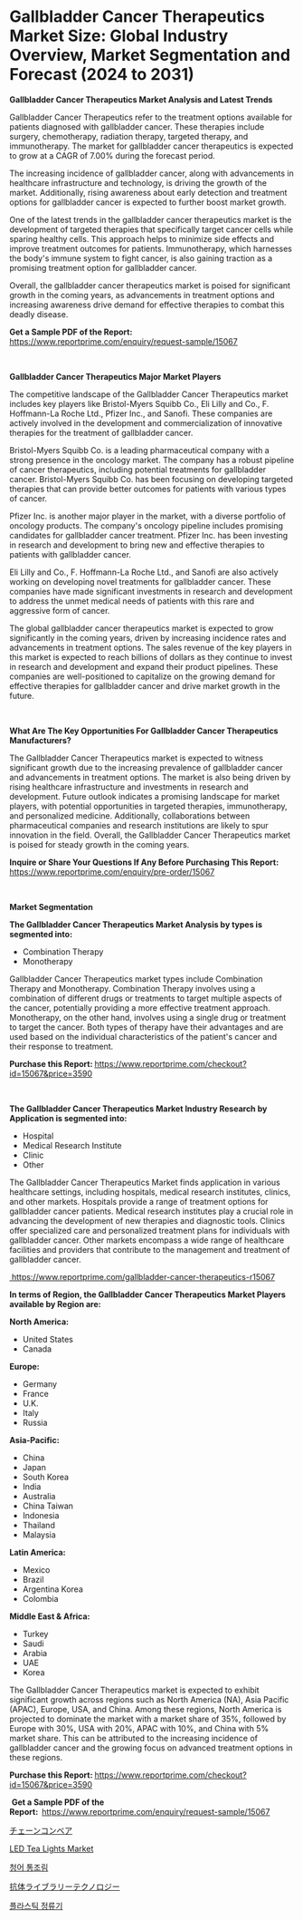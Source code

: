 <p><h1>Gallbladder Cancer Therapeutics Market Size: Global Industry Overview, Market Segmentation and Forecast (2024 to 2031)</h1></p><p><strong>Gallbladder Cancer Therapeutics Market Analysis and Latest Trends</strong></p>
<p><p>Gallbladder Cancer Therapeutics refer to the treatment options available for patients diagnosed with gallbladder cancer. These therapies include surgery, chemotherapy, radiation therapy, targeted therapy, and immunotherapy. The market for gallbladder cancer therapeutics is expected to grow at a CAGR of 7.00% during the forecast period. </p><p>The increasing incidence of gallbladder cancer, along with advancements in healthcare infrastructure and technology, is driving the growth of the market. Additionally, rising awareness about early detection and treatment options for gallbladder cancer is expected to further boost market growth.</p><p>One of the latest trends in the gallbladder cancer therapeutics market is the development of targeted therapies that specifically target cancer cells while sparing healthy cells. This approach helps to minimize side effects and improve treatment outcomes for patients. Immunotherapy, which harnesses the body's immune system to fight cancer, is also gaining traction as a promising treatment option for gallbladder cancer.</p><p>Overall, the gallbladder cancer therapeutics market is poised for significant growth in the coming years, as advancements in treatment options and increasing awareness drive demand for effective therapies to combat this deadly disease.</p></p>
<p><strong>Get a Sample PDF of the Report:&nbsp;</strong> <a href="https://www.reportprime.com/enquiry/request-sample/15067">https://www.reportprime.com/enquiry/request-sample/15067</a></p>
<p>&nbsp;</p>
<p><strong>Gallbladder Cancer Therapeutics Major Market Players</strong></p>
<p><p>The competitive landscape of the Gallbladder Cancer Therapeutics market includes key players like Bristol-Myers Squibb Co., Eli Lilly and Co., F. Hoffmann-La Roche Ltd., Pfizer Inc., and Sanofi. These companies are actively involved in the development and commercialization of innovative therapies for the treatment of gallbladder cancer.</p><p>Bristol-Myers Squibb Co. is a leading pharmaceutical company with a strong presence in the oncology market. The company has a robust pipeline of cancer therapeutics, including potential treatments for gallbladder cancer. Bristol-Myers Squibb Co. has been focusing on developing targeted therapies that can provide better outcomes for patients with various types of cancer.</p><p>Pfizer Inc. is another major player in the market, with a diverse portfolio of oncology products. The company's oncology pipeline includes promising candidates for gallbladder cancer treatment. Pfizer Inc. has been investing in research and development to bring new and effective therapies to patients with gallbladder cancer.</p><p>Eli Lilly and Co., F. Hoffmann-La Roche Ltd., and Sanofi are also actively working on developing novel treatments for gallbladder cancer. These companies have made significant investments in research and development to address the unmet medical needs of patients with this rare and aggressive form of cancer.</p><p>The global gallbladder cancer therapeutics market is expected to grow significantly in the coming years, driven by increasing incidence rates and advancements in treatment options. The sales revenue of the key players in this market is expected to reach billions of dollars as they continue to invest in research and development and expand their product pipelines. These companies are well-positioned to capitalize on the growing demand for effective therapies for gallbladder cancer and drive market growth in the future.</p></p>
<p>&nbsp;</p>
<p><strong>What Are The Key Opportunities For Gallbladder Cancer Therapeutics Manufacturers?</strong></p>
<p><p>The Gallbladder Cancer Therapeutics market is expected to witness significant growth due to the increasing prevalence of gallbladder cancer and advancements in treatment options. The market is also being driven by rising healthcare infrastructure and investments in research and development. Future outlook indicates a promising landscape for market players, with potential opportunities in targeted therapies, immunotherapy, and personalized medicine. Additionally, collaborations between pharmaceutical companies and research institutions are likely to spur innovation in the field. Overall, the Gallbladder Cancer Therapeutics market is poised for steady growth in the coming years.</p></p>
<p><strong>Inquire or Share Your Questions If Any Before Purchasing This Report:</strong> <a href="https://www.reportprime.com/enquiry/pre-order/15067">https://www.reportprime.com/enquiry/pre-order/15067</a></p>
<p>&nbsp;</p>
<p><strong>Market Segmentation</strong></p>
<p><strong>The Gallbladder Cancer Therapeutics Market Analysis by types is segmented into:</strong></p>
<p><ul><li>Combination Therapy</li><li>Monotherapy</li></ul></p>
<p><p>Gallbladder Cancer Therapeutics market types include Combination Therapy and Monotherapy. Combination Therapy involves using a combination of different drugs or treatments to target multiple aspects of the cancer, potentially providing a more effective treatment approach. Monotherapy, on the other hand, involves using a single drug or treatment to target the cancer. Both types of therapy have their advantages and are used based on the individual characteristics of the patient's cancer and their response to treatment.</p></p>
<p><strong>Purchase this Report:&nbsp;</strong><a href="https://www.reportprime.com/checkout?id=15067&price=3590">https://www.reportprime.com/checkout?id=15067&price=3590</a></p>
<p>&nbsp;</p>
<p><strong>The Gallbladder Cancer Therapeutics Market Industry Research by Application is segmented into:</strong></p>
<p><ul><li>Hospital</li><li>Medical Research Institute</li><li>Clinic</li><li>Other</li></ul></p>
<p><p>The Gallbladder Cancer Therapeutics Market finds application in various healthcare settings, including hospitals, medical research institutes, clinics, and other markets. Hospitals provide a range of treatment options for gallbladder cancer patients. Medical research institutes play a crucial role in advancing the development of new therapies and diagnostic tools. Clinics offer specialized care and personalized treatment plans for individuals with gallbladder cancer. Other markets encompass a wide range of healthcare facilities and providers that contribute to the management and treatment of gallbladder cancer.</p></p>
<p><a href="https://www.reportprime.com/gallbladder-cancer-therapeutics-r15067">&nbsp;https://www.reportprime.com/gallbladder-cancer-therapeutics-r15067</a></p>
<p><strong>In terms of Region, the Gallbladder Cancer Therapeutics Market Players available by Region are:</strong></p>
<p>
    <p> <strong> North America: </strong>
        <ul>
            <li>United States</li>
            <li>Canada</li>
        </ul>
        </p> 
    <p> <strong> Europe: </strong>
        <ul>
            <li>Germany</li>
            <li>France</li>
            <li>U.K.</li>
            <li>Italy</li>
            <li>Russia</li>
        </ul>
        </p> 
    <p> <strong> Asia-Pacific: </strong>
        <ul>
            <li>China</li>
            <li>Japan</li>
            <li>South Korea</li>
            <li>India</li>
            <li>Australia</li>
            <li>China Taiwan</li>
            <li>Indonesia</li>
            <li>Thailand</li>
            <li>Malaysia</li>
        </ul>
        </p> 
    <p> <strong> Latin America: </strong>
        <ul>
            <li>Mexico</li>
            <li>Brazil</li>
            <li>Argentina Korea</li>
            <li>Colombia</li>
        </ul>
        </p> 
    <p> <strong> Middle East & Africa: </strong>
        <ul>
            <li>Turkey</li>
            <li>Saudi</li>
            <li>Arabia</li>
            <li>UAE</li>
            <li>Korea</li>
        </ul>
    </p>
    </p>
<p><p>The Gallbladder Cancer Therapeutics market is expected to exhibit significant growth across regions such as North America (NA), Asia Pacific (APAC), Europe, USA, and China. Among these regions, North America is projected to dominate the market with a market share of 35%, followed by Europe with 30%, USA with 20%, APAC with 10%, and China with 5% market share. This can be attributed to the increasing incidence of gallbladder cancer and the growing focus on advanced treatment options in these regions.</p></p>
<p><strong>Purchase this Report: </strong><a href="https://www.reportprime.com/checkout?id=15067&price=3590">https://www.reportprime.com/checkout?id=15067&price=3590</a></p>
<p>&nbsp;<strong>Get a Sample PDF of the Report:&nbsp;&nbsp;</strong><a href="https://www.reportprime.com/enquiry/request-sample/15067">https://www.reportprime.com/enquiry/request-sample/15067</a></p>
<p><strong></strong></p>
<p><p><a href="https://medium.com/@logaolloway76845/%E3%83%81%E3%82%A7%E3%83%BC%E3%83%B3%E3%82%B3%E3%83%B3%E3%83%99%E3%82%A2%E5%B8%82%E5%A0%B4%E3%83%AC%E3%83%9D%E3%83%BC%E3%83%88%E3%81%AF-%E3%81%93%E3%81%AE%E5%B8%82%E5%A0%B4%E3%81%AE%E6%9C%80%E6%96%B0%E3%83%88%E3%83%AC%E3%83%B3%E3%83%89%E3%81%A8%E6%88%90%E9%95%B7%E6%A9%9F%E4%BC%9A%E3%82%92%E6%98%8E%E3%82%89%E3%81%8B%E3%81%AB%E3%81%97%E3%81%BE%E3%81%99-3e777b2f76c9">チェーンコンベア</a></p><p><a href="https://issuu.com/reportprime-2/docs/led-tea-lights-market-size-2030.pptx">LED Tea Lights Market</a></p><p><a href="https://medium.com/@chancelesch/%ED%86%B5%EC%A1%B0%EB%A6%BC-%EC%B2%AD%EC%96%B4-%EC%8B%9C%EC%9E%A5-%EB%B3%B4%EA%B3%A0%EC%84%9C%EB%8A%94-%EC%9D%B4-%EC%8B%9C%EC%9E%A5%EC%9D%98-%EC%B5%9C%EC%8B%A0-%ED%8A%B8%EB%A0%8C%EB%93%9C%EC%99%80-%EC%84%B1%EC%9E%A5-%EA%B8%B0%ED%9A%8C%EB%A5%BC-%EB%B3%B4%EC%97%AC%EC%A4%8D%EB%8B%88%EB%8B%A4-8da0b90c4e0c">청어 통조림</a></p><p><a href="https://github.com/adcxff01450218/Market-Research-Report-List-2/blob/main/375521681358.md">抗体ライブラリーテクノロジー</a></p><p><a href="https://github.com/vsn7qpua81q/Market-Research-Report-List-2/blob/main/956708675817.md">플라스틱 정류기</a></p></p>